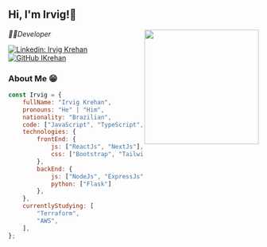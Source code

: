 <h2> Hi, I'm Irvig!👋</h2>
<img align='right' src="https://media.giphy.com/media/WUlplcMpOCEmTGBtBW/giphy.gif" width="230">
<p><em>👨‍💻Developer</br>
</em></p>

[![Linkedin: Irvig Krehan](https://img.shields.io/badge/-IrvigKrehan-blue?style=flat-square&logo=Linkedin&logoColor=white&link=https://www.linkedin.com/in/irvigkrehan/)](https://www.linkedin.com/in/irvigkrehan/)
[![GitHub IKrehan](https://img.shields.io/github/followers/IKrehan?label=follow&style=social)](https://github.com/IKrehan)

### About Me 😁
```javascript
const Irvig = {
    fullName: "Irvig Krehan",
    pronouns: "He" | "Him",
    nationality: "Brazilian",
    code: ["JavaScript", "TypeScript", "Python"],
    technologies: {
        frontEnd: {
            js: ["ReactJs", "NextJs"],
            css: ["Bootstrap", "Tailwindcss"]
        },
        backEnd: {
            js: ["NodeJs", "ExpressJs", "NestJs"],
            python: ["Flask"]
        },
    },
    currentlyStudying: [
        "Terraform",
        "AWS",
    ],
};
```

